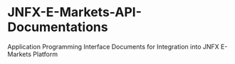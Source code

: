 # JNFX-E-Markets-API-Documentations
Application Programming Interface Documents for Integration into JNFX E-Markets Platform
